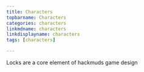 ```yaml
---
title: Characters
topbarname: Characters
categories: characters
linkmdname: characters
linkdisplayname: characters
tags: [characters]

---
```


Locks are a core element of hackmuds game design